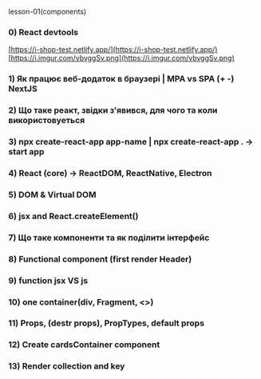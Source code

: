 lesson-01(components)

### 0) React devtools

[https://i-shop-test.netlify.app/](https://i-shop-test.netlify.app/)
[https://i.imgur.com/vbvggSv.png](https://i.imgur.com/vbvggSv.png)

### 1) Як працює веб-додаток в браузері | MPA vs SPA (+ -) NextJS

### 2) Що таке реакт, звідки з'явився, для чого та коли використовуеться

### 3) npx create-react-app app-name | npx create-react-app . -> start app

### 4) React (core) -> ReactDOM, ReactNative, Electron

### 5) DOM & Virtual DOM

### 6) jsx and React.createElement()

### 7) Що таке компоненти та як подiлити iнтерфейс

### 8) Functional component (first render Header)

### 9) function jsx VS js

### 10) one container(div, Fragment, <>)

### 11) Props, (destr props), PropTypes, default props

### 12) Create cardsContainer component

### 13) Render collection and key
